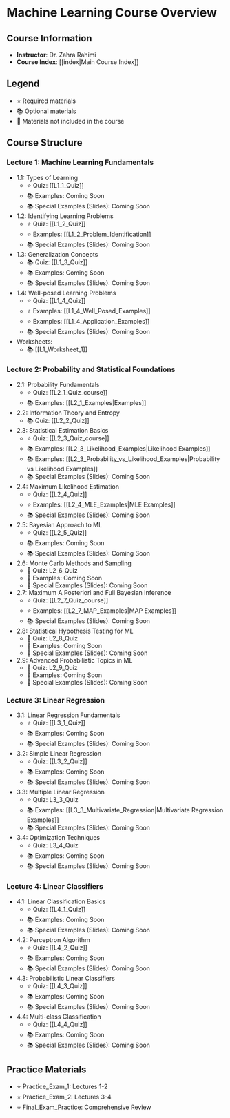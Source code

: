 # Machine Learning Course Overview

## Course Information
- **Instructor**: Dr. Zahra Rahimi
- **Course Index**: [[index|Main Course Index]]

## Legend
- ⭐ Required materials
- 📚 Optional materials
- 🚫 Materials not included in the course

## Course Structure

### Lecture 1: Machine Learning Fundamentals
- 1.1: Types of Learning
  - ⭐ Quiz: [[L1_1_Quiz]]
  - 📚 Examples: Coming Soon
  - 📚 Special Examples (Slides): Coming Soon
- 1.2: Identifying Learning Problems
  - ⭐ Quiz: [[L1_2_Quiz]]
  - ⭐ Examples: [[L1_2_Problem_Identification]]
  - 📚 Special Examples (Slides): Coming Soon
- 1.3: Generalization Concepts
  - 📚 Quiz: [[L1_3_Quiz]]
  - 📚 Examples: Coming Soon
  - 📚 Special Examples (Slides): Coming Soon
- 1.4: Well-posed Learning Problems
  - ⭐ Quiz: [[L1_4_Quiz]]
  - ⭐ Examples: [[L1_4_Well_Posed_Examples]]
  - ⭐ Examples: [[L1_4_Application_Examples]]
  - 📚 Special Examples (Slides): Coming Soon
- Worksheets:
  - 📚 [[L1_Worksheet_1]]

### Lecture 2: Probability and Statistical Foundations
- 2.1: Probability Fundamentals
  - ⭐ Quiz: [[L2_1_Quiz_course]]
  - 📚 Examples: [[L2_1_Examples|Examples]]
- 2.2: Information Theory and Entropy
  - 📚 Quiz: [[L2_2_Quiz]]
- 2.3: Statistical Estimation Basics
  - ⭐ Quiz: [[L2_3_Quiz_course]]
  - 📚 Examples: [[L2_3_Likelihood_Examples|Likelihood Examples]]
  - 📚 Examples: [[L2_3_Probability_vs_Likelihood_Examples|Probability vs Likelihood Examples]]
  - 📚 Special Examples (Slides): Coming Soon
- 2.4: Maximum Likelihood Estimation
  - ⭐ Quiz: [[L2_4_Quiz]]
  - ⭐ Examples: [[L2_4_MLE_Examples|MLE Examples]]
  - 📚 Special Examples (Slides): Coming Soon
- 2.5: Bayesian Approach to ML
  - ⭐ Quiz: [[L2_5_Quiz]]
  - 📚 Examples: Coming Soon
  - 📚 Special Examples (Slides): Coming Soon
- 2.6: Monte Carlo Methods and Sampling
  - 🚫 Quiz: L2_6_Quiz
  - 🚫 Examples: Coming Soon
  - 🚫 Special Examples (Slides): Coming Soon
- 2.7: Maximum A Posteriori and Full Bayesian Inference
  - ⭐ Quiz: [[L2_7_Quiz_course]]
  - ⭐ Examples: [[L2_7_MAP_Examples|MAP Examples]]
  - 📚 Special Examples (Slides): Coming Soon
- 2.8: Statistical Hypothesis Testing for ML
  - 🚫 Quiz: L2_8_Quiz
  - 🚫 Examples: Coming Soon
  - 🚫 Special Examples (Slides): Coming Soon
- 2.9: Advanced Probabilistic Topics in ML
  - 🚫 Quiz: L2_9_Quiz
  - 🚫 Examples: Coming Soon
  - 🚫 Special Examples (Slides): Coming Soon

### Lecture 3: Linear Regression
- 3.1: Linear Regression Fundamentals
  - ⭐ Quiz: [[L3_1_Quiz]]
  - 📚 Examples: Coming Soon
  - 📚 Special Examples (Slides): Coming Soon
- 3.2: Simple Linear Regression
  - ⭐ Quiz: [[L3_2_Quiz]]
  - 📚 Examples: Coming Soon
  - 📚 Special Examples (Slides): Coming Soon
- 3.3: Multiple Linear Regression
  - ⭐ Quiz: L3_3_Quiz
  - 📚 Examples: [[L3_3_Multivariate_Regression|Multivariate Regression Examples]]
  - 📚 Special Examples (Slides): Coming Soon
- 3.4: Optimization Techniques
  - ⭐ Quiz: L3_4_Quiz
  - 📚 Examples: Coming Soon
  - 📚 Special Examples (Slides): Coming Soon

### Lecture 4: Linear Classifiers
- 4.1: Linear Classification Basics
  - ⭐ Quiz: [[L4_1_Quiz]]
  - 📚 Examples: Coming Soon
  - 📚 Special Examples (Slides): Coming Soon
- 4.2: Perceptron Algorithm
  - ⭐ Quiz: [[L4_2_Quiz]]
  - 📚 Examples: Coming Soon
  - 📚 Special Examples (Slides): Coming Soon
- 4.3: Probabilistic Linear Classifiers
  - ⭐ Quiz: [[L4_3_Quiz]]
  - 📚 Examples: Coming Soon
  - 📚 Special Examples (Slides): Coming Soon
- 4.4: Multi-class Classification
  - ⭐ Quiz: [[L4_4_Quiz]]
  - 📚 Examples: Coming Soon
  - 📚 Special Examples (Slides): Coming Soon

## Practice Materials
- ⭐ Practice_Exam_1: Lectures 1-2
- ⭐ Practice_Exam_2: Lectures 3-4
- ⭐ Final_Exam_Practice: Comprehensive Review
